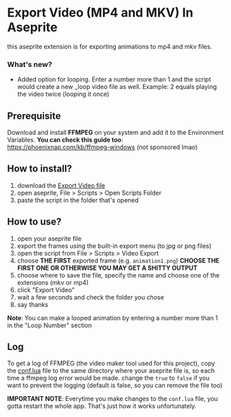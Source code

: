# Export Video (MP4 and MKV) In Aseprite

this aseprite extension is for exporting animations to mp4 and mkv files.

### What's new?

- Added option for looping. Enter a number more than 1 and the script would create a
  new \_loop video file as well. Example: 2 equals playing the video twice (looping it once)

## Prerequisite

Download and install **FFMPEG** on your system and add it to the Environment Variables. **You can check this guide too**: https://phoenixnap.com/kb/ffmpeg-windows (not sponsored lmao)

## How to install?

1. download the [Export Video file](/Export%20Video.lua)
2. open aseprite, File > Scripts > Open Scripts Folder
3. paste the script in the folder that's opened

## How to use?

1. open your aseprite file
2. export the frames using the built-in export menu (to jpg or png files)
3. open the script from File > Scripts > Video Export
4. choose **THE FIRST** exported frame (e.g. `animation1.png`)
   **CHOOSE THE FIRST ONE OR OTHERWISE YOU MAY GET A SHITTY OUTPUT**
5. choose where to save the file, specify the name and choose one of the extensions (mkv or mp4)
6. click "Export Video"
7. wait a few seconds and check the folder you chose
8. say thanks

**Note**: You can make a looped animation by entering a number more than 1 in the "Loop Number" section

## Log
To get a log of FFMPEG (the video maker tool used for this project), copy the [conf.lua](conf.lua) file
to the same directory where your aseprite file is, so each time a ffmpeg log error would be made. change
the `true` to `false` if you want to prevent the logging (default is false, so you can remove the file too)

**IMPORTANT NOTE**: Everytime you make changes to the `conf.lua` file, you gotta restart the whole app. That's
just how it works unfortunately.